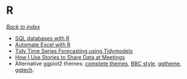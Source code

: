 # R

*[Back to index](https://alexis-ribal.github.io/alexis/)*

- [SQL databases with R](https://datacarpentry.org/R-ecology-lesson/05-r-and-databases.html)
- [Automate Excel with R](https://www.business-science.io/code-tools/2020/10/07/automate-excel.html?utm_content=bufferf6716&utm_medium=social&utm_source=twitter.com&utm_campaign=buffer)
- [Tidy Time Series Forecasting using Tidymodels](https://www.business-science.io/code-tools/2020/06/29/introducing-modeltime.html?utm_content=bufferd20d1&utm_medium=social&utm_source=twitter.com&utm_campaign=buffer)
- [How I Use Stories to Share Data at Meetings](https://www.rstudio.com/blog/how-i-use-stories-to-share-data-at-meetings/)
- Alternative ggplot2 themes: [complete themes](https://ggplot2.tidyverse.org/reference/ggtheme.html), [BBC style](https://github.com/bbc/bbplot), [ggtheme](https://jrnold.github.io/ggthemes/), [ggtech](https://github.com/ricardo-bion/ggtech).
